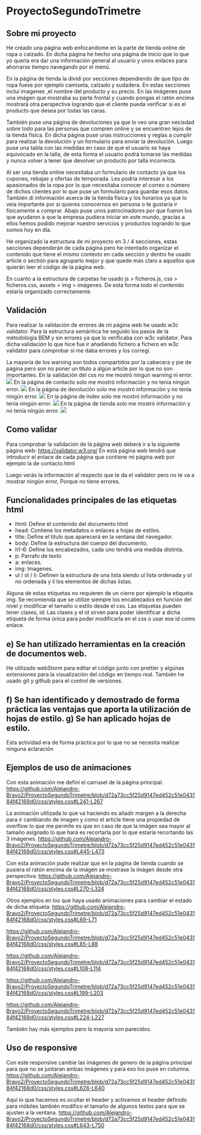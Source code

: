 # ProyectoSegundoTrimetre

## Sobre mi proyecto

He creado una página web enfocandome en la parte de tienda online de ropa o calzado.
En dicha página he hecho una página de inicio que lo que yo quería era dar una información general al usuario
y unos enlaces para ahorrarse tiempo navegando por el menú.

En la página de tienda la dividí por secciones dependiendo de que tipo de ropa fuese por ejemplo
camiseta, calzado y sudadera. En estas secciones incluí imagenes ,el nombre del producto y su precio.
En las imágenes puse una imágen que mostraba su parte frontal y cuando pongas el ratón encima mostrará otra perspectiva logrando
que el cliente pueda verificar si es el producto que desea por todas las caras.

También puse una página de devoluciones ya que lo veo una gran necisdad sobre todo para las personas que compren online y se encuentren
lejos de la tienda física. En dicha página puse unas instrucciones y reglas a cumplir para realizar la devolución y un formulario
para envíar la devolución. Luego puse una tabla con las medidas en caso de que el usuario se haya equivocado en la talla, de esta forma
el usuario podrá tomarse las medidas y nunca volver a tener que devolver un producto por talla incorrecta.

Al ser una tienda online necesitaba un formulario de contacto ya que los cupones, rebajas y ofertas de temporada.
Les podría interesar a los apasionados de la ropa por lo que necesitaba conocer el correo o número de dichos clientes por lo que 
puse un formulario para guardar esos datos. También di información acerca de la tienda física y los horarios ya que lo veía importante
por si quieres conocernos en persona o te gustaría ir físicamente a comprar. Abajo puse unos patrocinadores por que fueron los que ayudaron
a que la empresa pudiera iniciar en este mundo, gracías a ellos hemos podido mejorar nuestro servicios
y productos logrando lo que somos hoy en día. 


He organizado la estructura de mi proyecto en 3 / 4 secciones, estas secciones dependerán de cada página
pero he intentado organizar el contenido que tiene el mismo contexto en cada sección y dentro he usado article o sectión para agruparlo mejor
y que quede más claro a aquellos que quierán leer el código de la página web.

En cuanto a la estructura de carpetas he usado js > ficheros.js, css > ficheros.css, assets > img > imágenes. 
De esta forma todo el contenido estaría organizado correctamente.
## Validación
Para realizar la validación de errores de mi página web he usado w3c validator.
Para la estructura semántica he seguido los pasos de la métodología BEM y sin errores ya que lo verificaba con w3c validator.
Para dicha validación lo que hice fue ir añadiendo fichero a fichero en w3c validator para comprobar si me daba errores 
y los corregí. 

La mayoría de los warning son todos compartidos por la cabecera y pie de página pero son no poner un titulo a algún article por lo que no son importantes.
En la validación del css no me mostró ningun warning ni error.
![](assets/img/ValidacionCSS.png)
En la página de contacto solo me mostró información y no tenía ningún error.
![](assets/img/validacionContacto.png)
En la página de devolución solo me mostró información y no tenía ningún error.
![](assets/img/ValidacionDevolucion.png)
En la página de index solo me mostró información y no tenía ningún error.
![](assets/img/ValidacionIndex.png)
En la página de tienda solo me mostró información y no tenía ningún error.
![](assets/img/ValidacionTienda.png)

## Como validar
Para comprobar la validación de lá página web deberá ir a la siguiente página web:
https://validator.w3.org/
En esta página web tendrá que introducir el enlace de cada página que contiene mi página web por ejemplo la de contacto.html

Luego verás la información al respecto que te da el validator pero no te va a mostrar ningún error, Porque no tiene errores.


## Funcionalidades principales de las etiquetas html
- html: Define el contenido del documento html
- head: Contiene los metadatos o enlaces a hojas de estilos.
- title: Define el titulo que aparecerá en la ventana del navegador.
- body: Define la estructura del cuerpo del documento.
- h1-6: Define los encabezados, cada uno tendrá una medida distinta.
- p: Parrafo de texto
- a: enlaces.
- img: Imagenes.
- ul / ol / li: Definen la estructura de una lista siendo ul lista ordenada y ol no ordenada y li los elementos de dichas listas.

Alguna de estas etiquetas no requieren de un cierre por ejemplo la etiqueta img.
Se recomienda que se utilize siempre los encabezados en función del nivel y modificar el tamaño o estilo desde el css.
Las etiquetas pueden tener clases, id: Las clases y el id sirven para poder identificar a dicha etiqueta
de forma única para poder modificarla en el css o usar ese id como enlace.

## e) Se han utilizado herramientas en la creación de documentos web.
He utilizado webStorm para editar el código junto con prettier y algúnas extensiones
para la visualización del código en tiempo real. También he usado git y github para el control de versiones.

## f) Se han identificado y demostrado de forma práctica las ventajas que aporta la utilización de hojas de estilo. g) Se han aplicado hojas de estilo.


Esta actividad era de forma práctica por lo que no se necesita realizar ninguna aclaración


## Ejemplos de uso de animaciones
Con esta animación me definí el carrusel de la página principal.
https://github.com/Alejandro-Bravo2/ProyectoSegundoTrimetre/blob/d72a73cc5f25d9147ed452c51e043184f42168d0/css/styles.css#L241-L267

La animación utilizada lo que va haciendo es añadir margen a la derecha para ir cambiando de imagen
y como el article tiene una propiedad de overflow lo que me permite es que
en caso de que la imágen sea mayor al tamaño asignado lo que hará es recortarla
por lo que estaría recortando las 3 imágenes.
https://github.com/Alejandro-Bravo2/ProyectoSegundoTrimetre/blob/d72a73cc5f25d9147ed452c51e043184f42168d0/css/styles.css#L445-L473


Con esta animación pude realizar que en la página de tienda cuando se pusiera el ratón 
encima de la imágen se mostrase la imágen desde otra perspectiva:
https://github.com/Alejandro-Bravo2/ProyectoSegundoTrimetre/blob/d72a73cc5f25d9147ed452c51e043184f42168d0/css/styles.css#L270-L324


Otros ejemplos en los que haya usado animaciones
para cambiar el estado de dicha etiqueta:
https://github.com/Alejandro-Bravo2/ProyectoSegundoTrimetre/blob/d72a73cc5f25d9147ed452c51e043184f42168d0/css/styles.css#L69-L71

https://github.com/Alejandro-Bravo2/ProyectoSegundoTrimetre/blob/d72a73cc5f25d9147ed452c51e043184f42168d0/css/styles.css#L85-L88

https://github.com/Alejandro-Bravo2/ProyectoSegundoTrimetre/blob/d72a73cc5f25d9147ed452c51e043184f42168d0/css/styles.css#L108-L114

https://github.com/Alejandro-Bravo2/ProyectoSegundoTrimetre/blob/d72a73cc5f25d9147ed452c51e043184f42168d0/css/styles.css#L199-L203

https://github.com/Alejandro-Bravo2/ProyectoSegundoTrimetre/blob/d72a73cc5f25d9147ed452c51e043184f42168d0/css/styles.css#L224-L227

También hay más ejemplos pero la mayoría son parecidos.

## Uso de responsive
Con este responsive cambie las imágenes de genero de la página principal
para que no se juntaran ambas imágenes y para eso los puse en columna.
https://github.com/Alejandro-Bravo2/ProyectoSegundoTrimetre/blob/d72a73cc5f25d9147ed452c51e043184f42168d0/css/styles.css#L626-L640

Aqui lo que hacemos es ocultar el header y activamos el header definido para móbiles
también modifico el tamaño de algunos textos para que se ajusten a la ventana.
https://github.com/Alejandro-Bravo2/ProyectoSegundoTrimetre/blob/d72a73cc5f25d9147ed452c51e043184f42168d0/css/styles.css#L643-L750